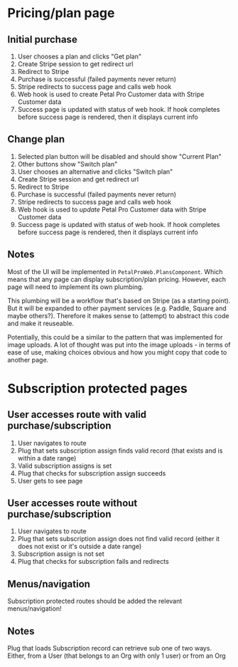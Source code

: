 # Pricing/plan page

## Initial purchase

1. User chooses a plan and clicks "Get plan"
2. Create Stripe session to get redirect url
3. Redirect to Stripe
4. Purchase is successful (failed payments never return)
5. Stripe redirects to success page and calls web hook
6. Web hook is used to create Petal Pro Customer data with Stripe Customer data
7. Success page is updated with status of web hook. If hook completes before success page is rendered, then it displays current info

## Change plan

1. Selected plan button will be disabled and should show "Current Plan"
2. Other buttons show "Switch plan"
3. User chooses an alternative and clicks "Switch plan"
4. Create Stripe session and get redirect url
5. Redirect to Stripe
6. Purchase is successful (failed payments never return)
7. Stripe redirects to success page and calls web hook
8. Web hook is used to _update_ Petal Pro Customer data with Stripe Customer data
9. Success page is updated with status of web hook. If hook completes before success page is rendered, then it displays current info

## Notes

Most of the UI will be implemented in `PetalProWeb.PlansComponent`. Which means that any page can display subscription/plan pricing. However, each page will need to implement its own plumbing.

This plumbing will be a workflow that's based on Stripe (as a starting point). But it will be expanded to other payment services (e.g. Paddle, Square and maybe others?). Therefore it makes sense to (attempt) to abstract this code and make it reuseable.

Potentially, this could be a similar to the pattern that was implemented for image uploads. A lot of thought was put into the image uploads - in terms of ease of use, making choices obvious and how you might copy that code to another page.

# Subscription protected pages

## User accesses route with valid purchase/subscription

1. User navigates to route
2. Plug that sets subscription assign finds valid record (that exists and is within a date range)
3. Valid subscription assigns is set
4. Plug that checks for subscription assign succeeds
5. User gets to see page

## User accesses route without purchase/subscription

1. User navigates to route
2. Plug that sets subscription assign does not find valid record (either it does not exist or it's outside a date range)
3. Subscription assign is not set
4. Plug that checks for subscription fails and redirects

## Menus/navigation

Subscription protected routes should be added the relevant menus/navigation!

## Notes

Plug that loads Subscription record can retrieve sub one of two ways. Either, from a User (that belongs to an Org with only 1 user) or from an Org
